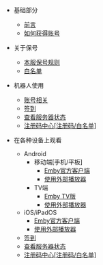 - 基础部分

  - [前言](README.md)
  - [如何获得账号](如何注册.md)
  
- 关于保号

  - [本服保号规则](/基础部分/保号要求/考核规则/保号规则.md)
  - [白名单](/基础部分/保号要求/考核规则/白名单功能说明.md)
    
- 机器人使用

  - [账号相关](/机器人使用/账号相关.md)
  - [签到](/机器人使用/签到.md)
  - [查看服务器状态](/机器人使用/服务器.md)
  - [注册码中心[注册码/白名单]](/机器人使用/注册码中心.md)
   
- 在各种设备上观看

  - Android
    - 移动端[手机/平板]
        - [Emby官方客户端](/在各种设备上使用/Android手机/官方客户端.md)
        - [使用外部播放器](/在各种设备上使用/Android手机/MXPlayer.md)
    - TV端
        - [Emby TV版](/在各种设备上使用/Android手机/官方客户端.md)
        - [使用外部播放器](/在各种设备上使用/Android手机/MXPlayer.md)
  - iOS/iPadOS
    - [Emby官方客户端](/在各种设备上使用/Android手机/官方客户端.md)
    - [使用外部播放器](/在各种设备上使用/Android手机/MXPlayer.md)
  - [签到](/机器人使用/签到.md)
  - [查看服务器状态](/机器人使用/服务器.md)
  - [注册码中心[注册码/白名单]](/机器人使用/注册码中心.md)

